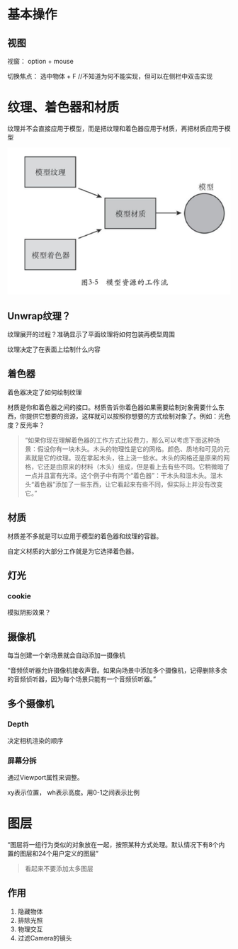 # 基本操作

## 视图

视窗： option + mouse

切换焦点： 选中物体 + F //不知道为何不能实现，但可以在侧栏中双击实现

# 纹理、着色器和材质

纹理并不会直接应用于模型，而是把纹理和着色器应用于材质，再把材质应用于模型

![Untitled](%E5%9F%BA%E6%9C%AC%E6%93%8D%E4%BD%9C%201945e8fb617746e1b4a50b080dcddfe2/Untitled.png)

## Unwrap纹理？

纹理展开的过程？准确显示了平面纹理将如何包装再模型周围

纹理决定了在表面上绘制什么内容

## 着色器

着色器决定了如何绘制纹理

材质是你和着色器之间的接口。材质告诉你着色器如果需要绘制对象需要什么东西，你提供它想要的资源，这样就可以按照你想要的方式绘制对象了。例如：光色度？反光率？

> “如果你现在理解着色器的工作方式比较费力，那么可以考虑下面这种场景：假设你有一块木头。木头的物理性是它的网格。颜色、质地和可见的元素就是它的纹理。现在拿起木头，往上浇一些水。木头的网格还是原来的网格，它还是由原来的材料（木头）组成，但是看上去有些不同。它稍微暗了一点并且富有光泽。这个例子中有两个“着色器”：干木头和湿木头。湿木头“着色器”添加了一些东西，让它看起来有些不同，但实际上并没有改变它。”
> 

## 材质

材质差不多就是可以应用于模型的着色器和纹理的容器。

自定义材质的大部分工作就是为它选择着色器。

## 灯光

### cookie

模拟阴影效果？

## 摄像机

每当创建一个新场景就会自动添加一摄像机

“音频侦听器允许摄像机接收声音。如果向场景中添加多个摄像机，记得删除多余的音频侦听器，因为每个场景只能有一个音频侦听器。”

## 多个摄像机

### Depth

决定相机渲染的顺序

### 屏幕分拆

通过Viewport属性来调整。

xy表示位置， wh表示高度。用0-1之间表示比例

# 图层

“图层将一组行为类似的对象放在一起，按照某种方式处理。默认情况下有8个内置的图层和24个用户定义的图层”

> 看起来不要添加太多图层
> 

## 作用

1. 隐藏物体
2. 排除光照
3. 物理交互
4. 过滤Camera的镜头